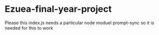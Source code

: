 # Ezuea-final-year-project
Please this index.js needs a particular node moduel prompt-sync so it is needed for this to work
